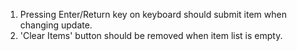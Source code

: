 1. Pressing Enter/Return key on keyboard should submit item when changing update.
2. 'Clear Items' button should be removed when item list is empty.
